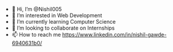 - 👋 Hi, I’m @Nishil005
- 👀 I’m interested in Web Development
- 🌱 I’m currently learning Computer Science
- 💞️ I’m looking to collaborate on Internships
- 📫 How to reach me https://www.linkedin.com/in/nishil-gawde-6940631b0/

<!---
Nishil005/Nishil005 is a ✨ special ✨ repository because its `README.md` (this file) appears on your GitHub profile.
You can click the Preview link to take a look at your changes.
--->
